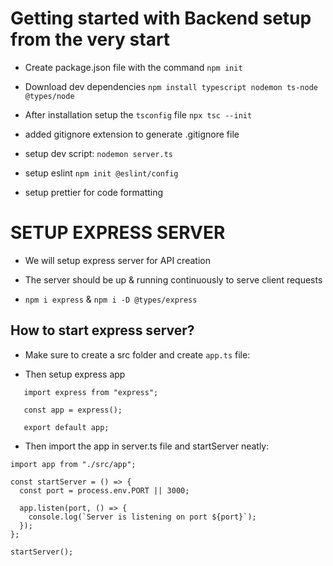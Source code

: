 # Getting started with Backend setup from the very start

- Create package.json file with the command `npm init`

- Download dev dependencies
  `npm install typescript nodemon ts-node @types/node`

- After installation setup the `tsconfig` file
  `npx tsc --init`

- added gitignore extension to generate .gitignore file

- setup dev script: `nodemon server.ts`

- setup eslint `npm init @eslint/config`

- setup prettier for code formatting

# SETUP EXPRESS SERVER

- We will setup express server for API creation
- The server should be up & running continuously to serve client requests

- `npm i express` & `npm i -D @types/express`

## How to start express server?

- Make sure to create a src folder and create `app.ts` file:

- Then setup express app

```
   import express from "express";

   const app = express();

   export default app;
```

- Then import the app in server.ts file and startServer neatly:

```
import app from "./src/app";

const startServer = () => {
  const port = process.env.PORT || 3000;

  app.listen(port, () => {
    console.log(`Server is listening on port ${port}`);
  });
};

startServer();
```
